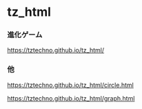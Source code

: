# tz_html

### 進化ゲーム

https://tztechno.github.io/tz_html/

### 他

https://tztechno.github.io/tz_html/circle.html

https://tztechno.github.io/tz_html/graph.html

